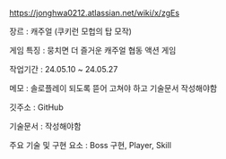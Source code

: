https://jonghwa0212.atlassian.net/wiki/x/zgEs

장르 : 캐주얼 (쿠키런 모헙의 탑 모작)

게임 특징 : 뭉치면 더 즐거운 캐주얼 협동 액션 게임

작업기간 : 24.05.10 ~ 24.05.27

메모 : 솔로플레이 되도록 뜯어 고쳐야 하고 기술문서 작성해야함

깃주소 : GitHub 

기술문서 : 작성해야함

주요 기술 및 구현 요소 : Boss 구현, Player, Skill
